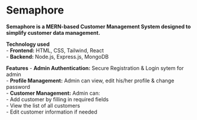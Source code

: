 # Semaphore
**Semaphore is a MERN-based Customer Management System designed to simplify customer data management.**

**Technology used**<br>
    - **Frontend:** HTML, CSS, Tailwind, React   <br>
    - **Backend:** Node.js, Express.js, MongoDB

**Features**
    - **Admin Authentication:** Secure Registration & Login sytem for admin   <br>
    - **Profile Management:** Admin can view, edit his/her profile & change password    <br>
    - **Customer Management:** Admin can:   <br>
        - Add customer by filling in required fields    <br>
        - View the list of all customers   <br>
        - Edit customer information if needed   <br>
